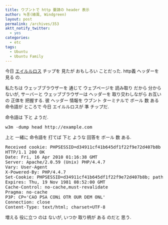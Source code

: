 ```yaml
---
title: ウブントで http 要請の header 表示
author: 녹풍(綠風, Windgreen)
layout: post
permalink: /archives/353
aktt_notify_twitter:
  - yes
categories:
  - etc
tags:
  - Ubuntu
  - Ubuntu Family
---
```

今日 <a href="http://jp.mytory.local/archives/478" target="_blank">エイルルロス</a> チップを 見たが おもしろい ことだった. http義 ヘッダーを 見る の.

私たちは ウェッブブラウザーを 通じて ウェプページを 読み取り だから 分からないが, サーバーと ウェッブブラウザーは ヘッダーを 取り交わしながら お互いの 正体を 把握する. 彼 ヘッダー 情報を ウブント ターミナルで ボール 数 ある 命令語が ところで 今日 エイルルロスが 準 チップだ.

命令語は 下と ようだ.</p> 

<pre class="brush:plain">w3m -dump_head http://example.com</pre></p> 

上と 一緒に 命令語を 打てば 下と ような 回答を ボール 数 ある.

<pre class="brush:plain">Received cookie: PHPSESSID=d34911cf41b645df1f22f9e72d407b8b
HTTP/1.1 200 OK
Date: Fri, 16 Apr 2010 01:16:38 GMT
Server: Apache/2.0.59 (Unix) PHP/4.4.7
Vary: User-Agent
X-Powered-By: PHP/4.4.7
Set-Cookie: PHPSESSID=d34911cf41b645df1f22f9e72d407b8b; path=/
Expires: Thu, 19 Nov 1981 08:52:00 GMT
Cache-Control: no-cache,must-revalidate
Pragma: no-cache
P3P: CP=&#039;CAO PSA CONi OTR OUR DEM ONL&#039;
Connection: close
Content-Type: text/html; charset=UTF-8
</pre>

増える 役に立つ のは ないが, いつか 取り柄が ある のだと 思う.